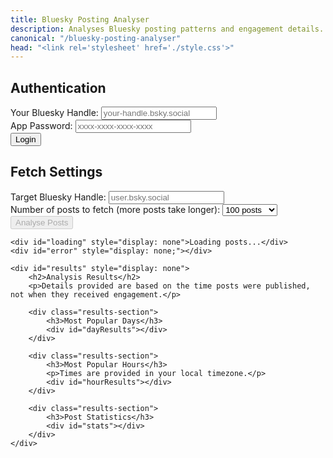 ```yaml
---
title: Bluesky Posting Analyser
description: Analyses Bluesky posting patterns and engagement details.
canonical: "/bluesky-posting-analyser"
head: "<link rel='stylesheet' href='./style.css'>"
---
```


<div>
    <div class="authentication">
        <h2>Authentication</h2>
        <div>
            <label for="authHandle">Your Bluesky Handle:</label>
            <input type="text" id="authHandle" placeholder="your-handle.bsky.social"/>
        </div>
        <div>
            <label for="appPassword">App Password:</label>
            <input type="password" id="appPassword" placeholder="xxxx-xxxx-xxxx-xxxx" />
        </div>
        <button onclick="authenticate()">Login</button>
        <div id="authStatus"></div>
    </div>
    <div class="fetch-settings">
        <h2>Fetch Settings</h2>
        <div>
            <label for="targetHandle">Target Bluesky Handle:</label>
            <input type="text" id="targetHandle" placeholder="user.bsky.social">
        </div>
        <div>
            <label for="postLimit">Number of posts to fetch (more posts take longer):</label>
            <select id="postLimit">
                <option value="25">25 posts</option>
                <option value="50">50 posts</option>
                <option value="100" selected>100 posts</option>
                <option value="200">200 posts</option>
                <option value="500">500 posts</option>
                <option value="1000">1000 posts</option>
            </select>
        </div>
        <div>
            <button onclick="analysePosts()" id="analyseBtn" disabled>Analyse Posts</button>
        </div>
    </div>

    <div id="loading" style="display: none">Loading posts...</div>
    <div id="error" style="display: none;"></div>

    <div id="results" style="display: none">
        <h2>Analysis Results</h2>
        <p>Details provided are based on the time posts were published, not when they received engagement.</p>

        <div class="results-section">
            <h3>Most Popular Days</h3>
            <div id="dayResults"></div>
        </div>

        <div class="results-section">
            <h3>Most Popular Hours</h3>
            <p>Times are provided in your local timezone.</p>
            <div id="hourResults"></div>
        </div>

        <div class="results-section">
            <h3>Post Statistics</h3>
            <div id="stats"></div>
        </div>
    </div>

</div>

<script type="module" src="./script.js"></script>
